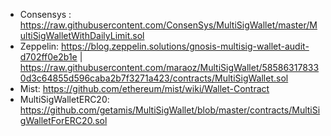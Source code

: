 * Consensys : https://raw.githubusercontent.com/ConsenSys/MultiSigWallet/master/MultiSigWalletWithDailyLimit.sol
* Zeppelin: https://blog.zeppelin.solutions/gnosis-multisig-wallet-audit-d702ff0e2b1e | https://raw.githubusercontent.com/maraoz/MultiSigWallet/585863178330d3c64855d596caba2b7f3271a423/contracts/MultiSigWallet.sol
* Mist: https://github.com/ethereum/mist/wiki/Wallet-Contract
* MultiSigWalletERC20: https://github.com/getamis/MultiSigWallet/blob/master/contracts/MultiSigWalletForERC20.sol
